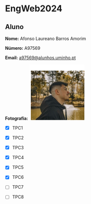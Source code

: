 # EngWeb2024

## Aluno

**Nome:** Afonso Laureano Barros Amorim

**Número:** A97569

**Email:** a97569@alunhos.uminho.pt

**Fotografia:** ![Texto Alternativo](Drikz.jpg)

- [X] TPC1
- [X] TPC2
- [X] TPC3
- [X] TPC4
- [X] TPC5
- [X] TPC6
- [ ] TPC7
- [ ] TPC8
  
